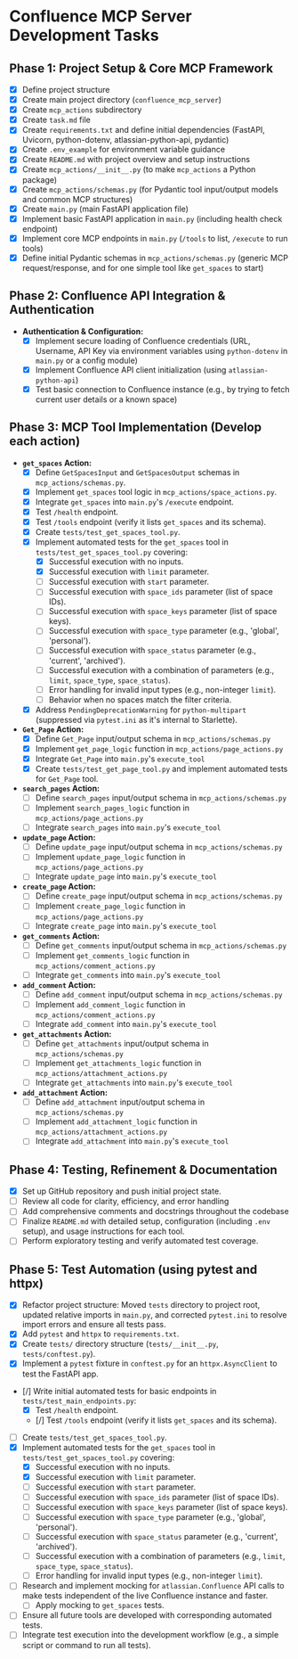 # Confluence MCP Server Development Tasks

## Phase 1: Project Setup & Core MCP Framework

*   [x] Define project structure
*   [x] Create main project directory (`confluence_mcp_server`)
*   [x] Create `mcp_actions` subdirectory
*   [x] Create `task.md` file
*   [x] Create `requirements.txt` and define initial dependencies (FastAPI, Uvicorn, python-dotenv, atlassian-python-api, pydantic)
*   [x] Create `.env_example` for environment variable guidance
*   [x] Create `README.md` with project overview and setup instructions
*   [x] Create `mcp_actions/__init__.py` (to make `mcp_actions` a Python package)
*   [x] Create `mcp_actions/schemas.py` (for Pydantic tool input/output models and common MCP structures)
*   [x] Create `main.py` (main FastAPI application file)
*   [x] Implement basic FastAPI application in `main.py` (including health check endpoint)
*   [x] Implement core MCP endpoints in `main.py` (`/tools` to list, `/execute` to run tools)
*   [x] Define initial Pydantic schemas in `mcp_actions/schemas.py` (generic MCP request/response, and for one simple tool like `get_spaces` to start)

## Phase 2: Confluence API Integration & Authentication
*   **Authentication & Configuration:**
    *   [x] Implement secure loading of Confluence credentials (URL, Username, API Key via environment variables using `python-dotenv` in `main.py` or a config module)
    *   [x] Implement Confluence API client initialization (using `atlassian-python-api`)
    *   [x] Test basic connection to Confluence instance (e.g., by trying to fetch current user details or a known space)

## Phase 3: MCP Tool Implementation (Develop each action)

*   **`get_spaces` Action:**
    *   [x] Define `GetSpacesInput` and `GetSpacesOutput` schemas in `mcp_actions/schemas.py`.
    *   [x] Implement `get_spaces` tool logic in `mcp_actions/space_actions.py`.
    *   [x] Integrate `get_spaces` into `main.py`'s `/execute` endpoint.
    *   [x] Test `/health` endpoint.
    *   [x] Test `/tools` endpoint (verify it lists `get_spaces` and its schema).
    *   [x] Create `tests/test_get_spaces_tool.py`.
    *   [x] Implement automated tests for the `get_spaces` tool in `tests/test_get_spaces_tool.py` covering:
        *   [x] Successful execution with no inputs.
        *   [x] Successful execution with `limit` parameter.
        *   [ ] Successful execution with `start` parameter.
        *   [ ] Successful execution with `space_ids` parameter (list of space IDs).
        *   [ ] Successful execution with `space_keys` parameter (list of space keys).
        *   [ ] Successful execution with `space_type` parameter (e.g., 'global', 'personal').
        *   [ ] Successful execution with `space_status` parameter (e.g., 'current', 'archived').
        *   [ ] Successful execution with a combination of parameters (e.g., `limit`, `space_type`, `space_status`).
        *   [ ] Error handling for invalid input types (e.g., non-integer `limit`).
        *   [ ] Behavior when no spaces match the filter criteria.
    *   [x] Address `PendingDeprecationWarning` for `python-multipart` (suppressed via `pytest.ini` as it's internal to Starlette).
*   **`Get_Page` Action:**
    *   [x] Define `Get_Page` input/output schema in `mcp_actions/schemas.py`
    *   [x] Implement `get_page_logic` function in `mcp_actions/page_actions.py`
    *   [x] Integrate `Get_Page` into `main.py`'s `execute_tool`
    *   [x] Create `tests/test_get_page_tool.py` and implement automated tests for `Get_Page` tool.
*   **`search_pages` Action:**
    *   [ ] Define `search_pages` input/output schema in `mcp_actions/schemas.py`
    *   [ ] Implement `search_pages_logic` function in `mcp_actions/page_actions.py`
    *   [ ] Integrate `search_pages` into `main.py`'s `execute_tool`
*   **`update_page` Action:**
    *   [ ] Define `update_page` input/output schema in `mcp_actions/schemas.py`
    *   [ ] Implement `update_page_logic` function in `mcp_actions/page_actions.py`
    *   [ ] Integrate `update_page` into `main.py`'s `execute_tool`
*   **`create_page` Action:**
    *   [ ] Define `create_page` input/output schema in `mcp_actions/schemas.py`
    *   [ ] Implement `create_page_logic` function in `mcp_actions/page_actions.py`
    *   [ ] Integrate `create_page` into `main.py`'s `execute_tool`
*   **`get_comments` Action:**
    *   [ ] Define `get_comments` input/output schema in `mcp_actions/schemas.py`
    *   [ ] Implement `get_comments_logic` function in `mcp_actions/comment_actions.py`
    *   [ ] Integrate `get_comments` into `main.py`'s `execute_tool`
*   **`add_comment` Action:**
    *   [ ] Define `add_comment` input/output schema in `mcp_actions/schemas.py`
    *   [ ] Implement `add_comment_logic` function in `mcp_actions/comment_actions.py`
    *   [ ] Integrate `add_comment` into `main.py`'s `execute_tool`
*   **`get_attachments` Action:**
    *   [ ] Define `get_attachments` input/output schema in `mcp_actions/schemas.py`
    *   [ ] Implement `get_attachments_logic` function in `mcp_actions/attachment_actions.py`
    *   [ ] Integrate `get_attachments` into `main.py`'s `execute_tool`
*   **`add_attachment` Action:**
    *   [ ] Define `add_attachment` input/output schema in `mcp_actions/schemas.py`
    *   [ ] Implement `add_attachment_logic` function in `mcp_actions/attachment_actions.py`
    *   [ ] Integrate `add_attachment` into `main.py`'s `execute_tool`

## Phase 4: Testing, Refinement & Documentation
*   [x] Set up GitHub repository and push initial project state.
*   [ ] Review all code for clarity, efficiency, and error handling
*   [ ] Add comprehensive comments and docstrings throughout the codebase
*   [ ] Finalize `README.md` with detailed setup, configuration (including `.env` setup), and usage instructions for each tool.
*   [ ] Perform exploratory testing and verify automated test coverage.

## Phase 5: Test Automation (using pytest and httpx)

*   [x] Refactor project structure: Moved `tests` directory to project root, updated relative imports in `main.py`, and corrected `pytest.ini` to resolve import errors and ensure all tests pass.
*   [x] Add `pytest` and `httpx` to `requirements.txt`.
*   [x] Create `tests/` directory structure (`tests/__init__.py`, `tests/conftest.py`).
*   [x] Implement a `pytest` fixture in `conftest.py` for an `httpx.AsyncClient` to test the FastAPI app.
*   [/] Write initial automated tests for basic endpoints in `tests/test_main_endpoints.py`:
    *   [x] Test `/health` endpoint.
    *   [/] Test `/tools` endpoint (verify it lists `get_spaces` and its schema).
*   [ ] Create `tests/test_get_spaces_tool.py`.
*   [x] Implement automated tests for the `get_spaces` tool in `tests/test_get_spaces_tool.py` covering:
    *   [x] Successful execution with no inputs.
    *   [x] Successful execution with `limit` parameter.
    *   [ ] Successful execution with `start` parameter.
    *   [ ] Successful execution with `space_ids` parameter (list of space IDs).
    *   [ ] Successful execution with `space_keys` parameter (list of space keys).
    *   [ ] Successful execution with `space_type` parameter (e.g., 'global', 'personal').
    *   [ ] Successful execution with `space_status` parameter (e.g., 'current', 'archived').
    *   [ ] Successful execution with a combination of parameters (e.g., `limit`, `space_type`, `space_status`).
    *   [ ] Error handling for invalid input types (e.g., non-integer `limit`).
*   [ ] Research and implement mocking for `atlassian.Confluence` API calls to make tests independent of the live Confluence instance and faster.
    *   [ ] Apply mocking to `get_spaces` tests.
*   [ ] Ensure all future tools are developed with corresponding automated tests.
*   [ ] Integrate test execution into the development workflow (e.g., a simple script or command to run all tests).
